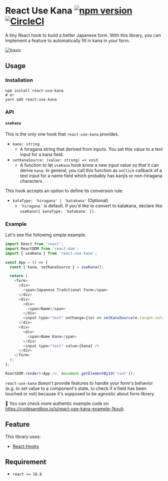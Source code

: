 # React Use Kana [![npm version](https://badge.fury.io/js/react-use-kana.svg)](https://badge.fury.io/js/react-use-kana) [![CircleCI](https://circleci.com/gh/ohbarye/react-use-kana/tree/main.svg?style=svg)](https://circleci.com/gh/ohbarye/react-use-kana/tree/main)

A tiny React hook to build a better Japanese form. With this library, you can implement a feature to automatically fill in kana in your form.

![basic](https://user-images.githubusercontent.com/1811616/52522034-6d916200-2cc3-11e9-873f-99ac38a58de6.gif)

## Usage

### Installation

```shell
npm install react-use-kana
# or
yarn add react-use-kana
```

### API

#### `useKana`

This is the only one hook that `react-use-kana` provides.

- `kana: string`
  - A hiragana string that derived from inputs. You set this value to a text input for a kana field.
- `setKanaSource: (value: string) => void`
  - A function to let `useKana` hook know a new input value so that it can derive `kana`. In general, you call this function as `onClick` callback of a text input for a name field which probably has kanjis or non-hiragana characters.

This hook accepts an option to define its conversion rule.

- `kataType: 'hiragana' | 'katakana'` (Optional)
  - `'hiragana'` is default. If you'd like to convert to katakana, declare like `useKana({ kanaType: 'katakana' })`.

### Example

Let's see the following simple example.

```javascript
import React from 'react';
import ReactDOM from 'react-dom';
import { useKana } from 'react-use-kana';

const App = () => {
  const { kana, setKanaSource } = useKana();

  return (
    <form>
      <div>
        <span>Japanese Traditional Form</span>
      </div>
      <div>
        <div>
          <span>Name</span>
        </div>
        <input type="text" onChange={(e) => setKanaSource(e.target.value)} />
      </div>
      <div>
        <div>
          <span>Name Kana</span>
        </div>
        <input type="text" value={kana} />
      </div>
    </form>
  );
};

ReactDOM.render(<App />, document.getElementById('root'));
```

`react-use-kana` doesn't provide features to handle your form's behavior (e.g. to set value to a component's state, to check if a field has been touched or not) because it's supposed to be agnostic about form library.

📝 You can check more authentic example code on https://codesandbox.io/s/react-use-kana-example-1kxuh.

## Feature

This library uses:

- [React Hooks](https://reactjs.org/docs/hooks-intro.html)

## Requirement

- `react >= 16.8`
